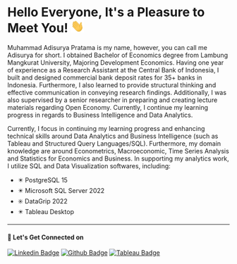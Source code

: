 # Hello Everyone, It's a Pleasure to Meet You! <img src="https://raw.githubusercontent.com/ptyadana/ptyadana/master/wave.gif" width="30px">

Muhammad Adisurya Pratama is my name, however, you can call me Adisurya for short. I obtained Bachelor of Economics degree from Lambung Mangkurat University, Majoring Development Economics. Having one year of experience as a Research Assistant at the Central Bank of Indonesia, I built and designed commercial bank deposit rates for 35+ banks in Indonesia. Furthermore, I also learned to provide structural thinking and effective communication in conveying research findings. Additionally, I was also supervised by a senior researcher in preparing and creating lecture materials regarding Open Economy. Currently, I continue my learning progress in regards to Business Intelligence and Data Analytics.


Currently, I focus in continuing my learning progress and enhancing technical skills around Data Analytics and Business Intelligence (such as Tableau and Structured Query Languages/SQL). Furthermore, my domain knowledge are around Econometrics, Macroeconomic, Time Series Analysis and Statistics for Economics and Business. In supporting my analytics work, I utilize SQL and Data Visualization softwares, including:
- ✴️ PostgreSQL 15
- ✴️ Microsoft SQL Server 2022
- ✳️ DataGrip 2022
- ✴️ Tableau Desktop

----

#### 📮 Let's Get Connected on

[![Linkedin Badge](https://img.shields.io/badge/-LinkedIn-blue?style=flat-square&logo=Linkedin&logoColor=white&link=https://www.linkedin.com/in/madisuryapr)](https://www.linkedin.com/in/madisuryapr/)
[![Github Badge](http://img.shields.io/badge/-Github-black?style=flat-square&logo=github&link=https://github.com/madisuryapr/)](https://github.com/madisuryapr)
[![Tableau Badge](http://img.shields.io/badge/-Tableau-orange?style=flat-square&logo=tableau&logoColor=white&link=https://public.tableau.com/profile/madisuryapr#!/)](https://public.tableau.com/app/profile/madisuryapr#!/)
